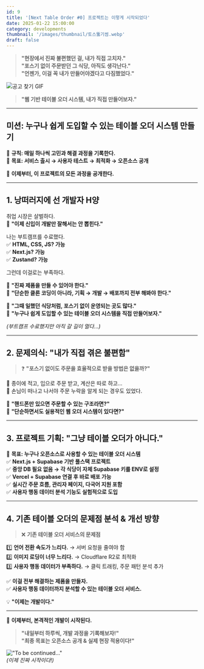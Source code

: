 ```yaml
---
id: 9
title: '[Next Table Order #0] 프로젝트는 이렇게 시작되었다'
date: 2025-01-22 15:00:00
category: developments
thumbnail: '/images/thumbnail/토스뚫기썸.webp'
draft: false
---
```


> **"현장에서 진짜 불편했던 걸, 내가 직접 고치자."**  
> **"포스기 없이 주문받던 그 식당, 아직도 생각난다."**  
> **"언젠가, 이걸 꼭 내가 만들어야겠다고 다짐했었다."**

![공고 찾기 GIF](/images/searching.gif)

> **"웹 기반 테이블 오더 시스템, 내가 직접 만들어보자."**

---

## 미션: 누구나 쉽게 도입할 수 있는 테이블 오더 시스템 만들기

📢 **규칙: 매일 하나씩 고민과 해결 과정을 기록한다.**  
🎯 **목표: 서비스 출시 → 사용자 테스트 → 최적화 → 오픈소스 공개**

🚀 **이제부터, 이 프로젝트의 모든 과정을 공개한다.**

---

## 1. 낭떠러지에 선 개발자 H양

취업 시장은 살벌하다.  
📢 **"이제 신입이 개발만 잘해서는 안 뽑힌다."**

나는 부트캠프를 수료했다.  
✅ **HTML, CSS, JS? 가능**  
✅ **Next.js? 가능**  
✅ **Zustand? 가능**

그런데 이걸로는 부족하다.

🚀 **"진짜 제품을 만들 수 있어야 한다."**  
🚀 **"단순한 클론 코딩이 아니라, 기획 → 개발 → 배포까지 전부 해봐야 한다."**

📢 **"그때 일했던 식당처럼, 포스기 없이 운영되는 곳도 많다."**  
📢 **"누구나 쉽게 도입할 수 있는 테이블 오더 시스템을 직접 만들어보자."**

_(부트캠프 수료했지만 아직 갈 길이 멀다...)_

---

## 2. 문제의식: "내가 직접 겪은 불편함"

> ❓ **"포스기 없이도 주문을 효율적으로 받을 방법은 없을까?"**

🧾 종이에 적고, 입으로 주문 받고, 계산은 따로 하고…  
💸 손님이 떠나고 나서야 주문 누락을 알게 되는 경우도 있었다.

📢 **"핸드폰만 있으면 주문할 수 있는 구조라면?"**  
📢 **"단순하면서도 실용적인 웹 오더 시스템이 있다면?"**

---

## 3. 프로젝트 기획: "그냥 테이블 오더가 아니다."

🚀 **목표: 누구나 오픈소스로 사용할 수 있는 테이블 오더 시스템**  
✅ **Next.js + Supabase 기반 풀스택 프로젝트**  
✅ **중앙 DB 필요 없음 → 각 식당이 자체 Supabase 키를 ENV로 설정**  
✅ **Vercel + Supabase 연결 후 바로 배포 가능**  
✅ **실시간 주문 흐름, 관리자 페이지, 다국어 지원 포함**  
✅ **사용자 행동 데이터 분석 기능도 실험적으로 도입**

---

## 4. 기존 테이블 오더의 문제점 분석 & 개선 방향

> ❌ **기존 테이블 오더 서비스의 문제점**

1️⃣ **언어 전환 속도가 느리다.** → 서버 요청을 줄여야 함  
2️⃣ **이미지 로딩이 너무 느리다.** → Cloudflare R2로 최적화  
3️⃣ **사용자 행동 데이터가 부족하다.** → 클릭 트래킹, 주문 패턴 분석 추가

✅ **이걸 전부 해결하는 제품을 만들자.**  
✅ **사용자 행동 데이터까지 분석할 수 있는 테이블 오더 서비스.**

💡 **"이제는 개발이다."**

---

🚀 **이제부터, 본격적인 개발이 시작된다.**

> **"내일부터 하루씩, 개발 과정을 기록해보자!"**  
> **"최종 목표는 오픈소스 공개 & 실제 현장 적용이다!"**

!["To be continued..."](https://i.kym-cdn.com/entries/icons/facebook/000/019/907/maxresdefault.jpg)  
_(이제 진짜 시작이다!)_
